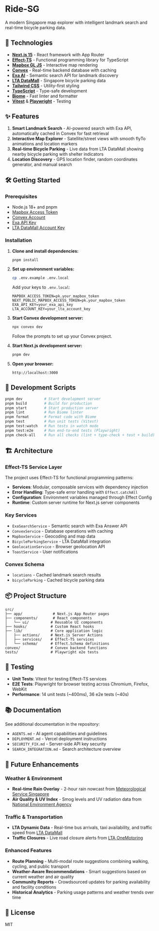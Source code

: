 # Ride-SG

A modern Singapore map explorer with intelligent landmark search and real-time bicycle parking data.

## 🚀 Technologies

- **[Next.js 15](https://nextjs.org)** - React framework with App Router
- **[Effect-TS](https://effect.website/)** - Functional programming library for TypeScript
- **[Mapbox GL JS](https://docs.mapbox.com/mapbox-gl-js/)** - Interactive map rendering
- **[Convex](https://convex.dev)** - Real-time backend database with caching
- **[Exa AI](https://exa.ai)** - Semantic search API for landmark discovery
- **[LTA DataMall](https://datamall.lta.gov.sg/)** - Singapore bicycle parking data
- **[Tailwind CSS](https://tailwindcss.com)** - Utility-first styling
- **[TypeScript](https://www.typescriptlang.org)** - Type-safe development
- **[Biome](https://biomejs.dev)** - Fast linter and formatter
- **[Vitest](https://vitest.dev)** & **[Playwright](https://playwright.dev)** - Testing

## ✨ Features

1. **Smart Landmark Search** - AI-powered search with Exa API, automatically cached in Convex for fast retrieval
2. **Interactive Map Explorer** - Satellite/street views with smooth flyTo animations and location markers
3. **Real-time Bicycle Parking** - Live data from LTA DataMall showing nearby bicycle parking with shelter indicators
4. **Location Discovery** - GPS location finder, random coordinates generator, and manual search

## 🛠️ Getting Started

### Prerequisites

- Node.js 18+ and pnpm
- [Mapbox Access Token](https://account.mapbox.com/access-tokens/)
- [Convex Account](https://convex.dev)
- [Exa API Key](https://exa.ai)
- [LTA DataMall Account Key](https://datamall.lta.gov.sg/content/datamall/en/request-for-api.html)

### Installation

1. **Clone and install dependencies:**
   ```bash
   pnpm install
   ```

2. **Set up environment variables:**
   ```bash
   cp .env.example .env.local
   ```
   
   Add your keys to `.env.local`:
   ```env
   MAPBOX_ACCESS_TOKEN=pk.your_mapbox_token
   NEXT_PUBLIC_MAPBOX_ACCESS_TOKEN=pk.your_mapbox_token
   EXA_API_KEY=your_exa_api_key
   LTA_ACCOUNT_KEY=your_lta_account_key
   ```

3. **Start Convex development server:**
   ```bash
   npx convex dev
   ```
   
   Follow the prompts to set up your Convex project.

4. **Start Next.js development server:**
   ```bash
   pnpm dev
   ```

5. **Open your browser:**
   ```
   http://localhost:3000
   ```

## 📝 Development Scripts

```bash
pnpm dev          # Start development server
pnpm build        # Build for production
pnpm start        # Start production server
pnpm lint         # Run Biome linter
pnpm format       # Format code with Biome
pnpm test         # Run unit tests (Vitest)
pnpm test:watch   # Run tests in watch mode
pnpm test:e2e     # Run end-to-end tests (Playwright)
pnpm check-all    # Run all checks (lint + type-check + test + build)
```

## 🏗️ Architecture

### Effect-TS Service Layer

The project uses Effect-TS for functional programming patterns:

- **Services**: Modular, composable services with dependency injection
- **Error Handling**: Type-safe error handling with `Effect.catchAll`
- **Configuration**: Environment variables managed through Effect Config
- **Runtime**: Custom server runtime for Next.js server components

### Key Services

- `ExaSearchService` - Semantic search with Exa Answer API
- `ConvexService` - Database operations with caching
- `MapboxService` - Geocoding and map data
- `BicycleParkingService` - LTA DataMall integration
- `GeolocationService` - Browser geolocation API
- `ToastService` - User notifications

### Convex Schema

- `locations` - Cached landmark search results
- `bicycleParking` - Cached bicycle parking data

## 📦 Project Structure

```
src/
├── app/              # Next.js App Router pages
├── components/       # React components
│   └── ui/          # Reusable UI components
├── hooks/           # Custom React hooks
├── lib/             # Core application logic
│   ├── actions/     # Next.js Server Actions
│   ├── services/    # Effect-TS services
│   └── schema/      # Effect.Schema definitions
convex/              # Convex backend functions
tests/               # Playwright e2e tests
```

## 🧪 Testing

- **Unit Tests**: Vitest for testing Effect-TS services
- **E2E Tests**: Playwright for browser testing across Chromium, Firefox, WebKit
- **Performance**: 14 unit tests (~400ms), 36 e2e tests (~40s)

## 📚 Documentation

See additional documentation in the repository:

- `AGENTS.md` - AI agent capabilities and guidelines
- `DEPLOYMENT.md` - Vercel deployment instructions
- `SECURITY_FIX.md` - Server-side API key security
- `SEARCH_INTEGRATION.md` - Search architecture overview

## 🚀 Future Enhancements

### Weather & Environment

- **Real-time Rain Overlay** - 2-hour rain nowcast from [Meteorological Service Singapore](https://www.weather.gov.sg/weather-forecast-2hrnowcast-2/)
- **Air Quality & UV Index** - Smog levels and UV radiation data from [National Environment Agency](https://www.nea.gov.sg/corporate-functions/weather#weather-forecast2hr)

### Traffic & Transportation

- **LTA Dynamic Data** - Real-time bus arrivals, taxi availability, and traffic speed from [LTA DataMall](https://datamall.lta.gov.sg/content/datamall/en/dynamic-data.html)
- **Traffic Closures** - Live road closure alerts from [LTA OneMotoring](https://onemotoring.lta.gov.sg/content/onemotoring/home/driving/traffic_information/traffic_updates_and_road_closures.html?type=crw&qcrw=D)

### Enhanced Features

- **Route Planning** - Multi-modal route suggestions combining walking, cycling, and public transport
- **Weather-Aware Recommendations** - Smart suggestions based on current weather and air quality
- **Community Reports** - Crowdsourced updates for parking availability and facility conditions
- **Historical Analytics** - Parking usage patterns and weather trends over time

## 📄 License

MIT
